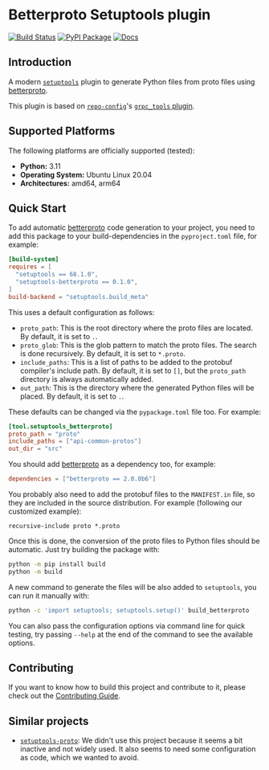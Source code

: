 # Betterproto Setuptools plugin

[![Build Status](https://github.com/frequenz-floss/setuptools-betterproto/actions/workflows/ci.yaml/badge.svg)](https://github.com/frequenz-floss/setuptools-betterproto/actions/workflows/ci.yaml)
[![PyPI Package](https://img.shields.io/pypi/v/setuptools-betterproto)](https://pypi.org/project/setuptools-betterproto/)
[![Docs](https://img.shields.io/badge/docs-latest-informational)](https://frequenz-floss.github.io/setuptools-betterproto/)

## Introduction

A modern [`setuptools`](https://setuptools.pypa.io/) plugin to generate Python
files from proto files using [betterproto].

This plugin is based on
[`repo-config`](https://frequenz-floss.github.io/frequenz-repo-config-python/)'s
[`grpc_tools`
plugin](https://frequenz-floss.github.io/frequenz-repo-config-python/v0.9/reference/frequenz/repo/config/setuptools/grpc_tools/).

## Supported Platforms

The following platforms are officially supported (tested):

- **Python:** 3.11
- **Operating System:** Ubuntu Linux 20.04
- **Architectures:** amd64, arm64

## Quick Start

To add automatic [betterproto] code generation to your project, you need to add
this package to your build-dependencies in the `pyproject.toml` file, for
example:

```toml
[build-system]
requires = [
  "setuptools == 68.1.0",
  "setuptools-betterproto == 0.1.0",
]
build-backend = "setuptools.build_meta"
```

This uses a default configuration as follows:

* `proto_path`: This is the root directory where the proto files are located.
  By default, it is set to `.`.
* `proto_glob`: This is the glob pattern to match the proto files. The search
  is done recursively. By default, it is set to `*.proto`.
* `include_paths`: This is a list of paths to be added to the protobuf
  compiler's include path. By default, it is set to `[]`, but the `proto_path`
  directory is always automatically added.
* `out_path`: This is the directory where the generated Python files will be
  placed. By default, it is set to `.`.

These defaults can be changed via the `pypackage.toml` file too. For example:

```toml
[tool.setuptools_betterproto]
proto_path = "proto"
include_paths = ["api-common-protos"]
out_dir = "src"
```

You should add [betterproto] as a dependency too, for example:

```toml
dependencies = ["betterproto == 2.0.0b6"]
```

You probably also need to add the protobuf files to the `MANIFEST.in` file, so
they are included in the source distribution. For example (following our
customized example):

```plaintext
recursive-include proto *.proto
```

Once this is done, the conversion of the proto files to Python files should be
automatic. Just try building the package with:

```sh
python -m pip install build
python -m build
```

A new command to generate the files will be also added to `setuptools`, you can
run it manually with:
```sh
python -c 'import setuptools; setuptools.setup()' build_betterproto
```

You can also pass the configuration options via command line for quick testing,
try passing `--help` at the end of the command to see the available options.

## Contributing

If you want to know how to build this project and contribute to it, please
check out the [Contributing Guide](CONTRIBUTING.md).

## Similar projects

* [`setuptools-proto`](https://github.com/jameslan/setuptools-proto/): We didn't use this project because it seems a bit inactive and not widely used. It also seems to need some configuration as code, which we wanted to avoid.

[betterproto]: https://github.com/danielgtaylor/python-betterproto

